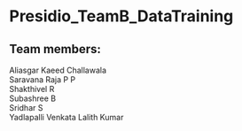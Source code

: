 # Presidio_TeamB_DataTraining

## Team members:

Aliasgar Kaeed Challawala  
Saravana Raja P P   
Shakthivel R  
Subashree B  
Sridhar S  
Yadlapalli Venkata Lalith Kumar  

